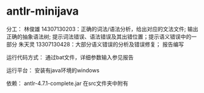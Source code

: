 # antlr-minijava

分工：
林俊雄 14307130203：正确的词法/语法分析，给出对应的文法文件; 输出正确的抽象语法树; 提示词法错误、语法错误及其出错位置；提示语义错误中的一部分
朱天灵 13307130428：大部分语义错误的分析及错误修复； 报告编写

运行代码方式：
通过bat文件，详细参数输入参见报告

运行平台：
安装有java环境的windows

依赖：
antlr-4.7.1-complete.jar 在src文件夹中附有